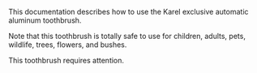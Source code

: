 This documentation describes how to use the Karel exclusive automatic 
aluminum toothbrush.

Note that this toothbrush is totally safe to use for children, 
adults, pets, wildlife, trees, flowers, and bushes. 

This toothbrush requires attention. 
